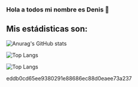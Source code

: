 ### Hola a todos mi nombre es Denis 👋

## Mis estádisticas son:

![Anurag's GitHub stats](https://github-readme-stats.vercel.app/api?username=Denis-Yen&show_icons=true&theme=dracula)

![Top Langs](https://github-readme-stats.vercel.app/api/top-langs?username=Denis-Yen&show_icons=true&theme=dracula)

![Top Langs](https://github-readme-stats.vercel.app/api/top-langs?username=Denis-Yen&show_icons=true&theme=tokyonight)


eddb0cd65ee9380291e88686ec88d0eaee73a237



